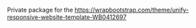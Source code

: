 Private package for the https://wrapbootstrap.com/theme/unify-responsive-website-template-WB0412697
